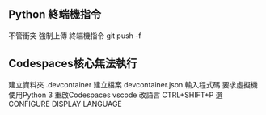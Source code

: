 ## Python 終端機指令
不管衝突 強制上傳  終端機指令 git push -f
## Codespaces核心無法執行
建立資料夾 .devcontainer 
建立檔案   devcontainer.json
輸入程式碼 要求虛擬機使用Python 3
重啟Codespaces
vscode 改語言 CTRL+SHIFT+P 選 CONFIGURE DISPLAY LANGUAGE